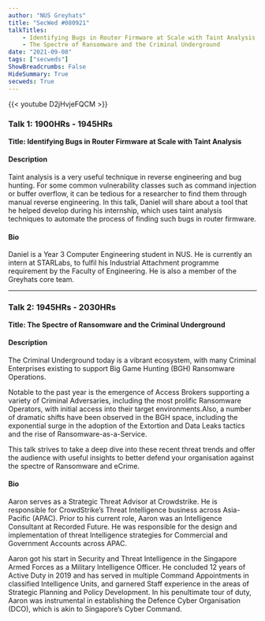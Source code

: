 ```yaml
---
author: "NUS Greyhats"
title: "SecWed #080921"
talkTitles:
    - Identifying Bugs in Router Firmware at Scale with Taint Analysis
    - The Spectre of Ransomware and the Criminal Underground
date: "2021-09-08"
tags: ["secweds"]
ShowBreadcrumbs: False
HideSummary: True
secweds: True
---
```


{{< youtube D2jHvjeFQCM >}}

### Talk 1: 1900HRs - 1945HRs
**Title: Identifying Bugs in Router Firmware at Scale with Taint Analysis**

#### Description
Taint analysis is a very useful technique in reverse engineering and bug hunting. For some common vulnerability classes such as command injection or buffer overflow, it can be tedious for a researcher to find them through manual reverse engineering. In this talk, Daniel will share about a tool that he helped develop during his internship, which uses taint analysis techniques to automate the process of finding such bugs in router firmware.

#### Bio
Daniel is a Year 3 Computer Engineering student in NUS. He is currently an intern at STARLabs, to fulfil his Industrial Attachment programme requirement by the Faculty of Engineering. He is also a member of the Greyhats core team.

----

### Talk 2: 1945HRs - 2030HRs
**Title: The Spectre of Ransomware and the Criminal Underground**

#### Description
The Criminal Underground today is a vibrant ecosystem, with many Criminal Enterprises existing to support Big Game Hunting (BGH) Ransomware Operations.

Notable to the past year is the emergence of Access Brokers supporting a variety of Criminal Adversaries, including the most prolific Ransomware Operators, with initial access into their target environments.Also, a number of dramatic shifts have been observed in the BGH space, including the exponential surge in the adoption of the Extortion and Data Leaks tactics and the rise of Ransomware-as-a-Service.

This talk strives to take a deep dive into these recent threat trends and offer the audience with useful insights to better defend your organisation against the spectre of Ransomware and eCrime.

#### Bio
Aaron serves as a Strategic Threat Advisor at Crowdstrike. He is responsible for CrowdStrike’s Threat Intelligence business across Asia-Pacific (APAC). Prior to his current role, Aaron was an Intelligence Consultant at Recorded Future. He was responsible for the design and implementation of threat Intelligence strategies for Commercial and Government Accounts across APAC.

Aaron got his start in Security and Threat Intelligence in the Singapore Armed Forces as a Military Intelligence Officer.  He concluded 12 years of Active Duty in 2019 and has served in multiple Command Appointments in classified Intelligence Units, and garnered Staff experience in the areas of Strategic Planning and Policy Development. In his penultimate tour of duty, Aaron was instrumental in establishing the Defence Cyber Organisation (DCO), which is akin to Singapore’s Cyber Command.

